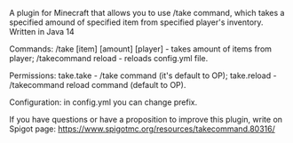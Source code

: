 A plugin for Minecraft that allows you to use /take command, which takes a specified amound of specified item from specified player's inventory. Written in Java 14

Commands:
/take [item] [amount] [player] - takes amount of items from player;
/takecommand reload - reloads config.yml file.

Permissions:
take.take - /take command (it's default to OP);
take.reload - /takecommand reload command (default to OP).

Configuration: in config.yml you can change prefix.

If you have questions or have a proposition to improve this plugin, write on Spigot page: https://www.spigotmc.org/resources/takecommand.80316/